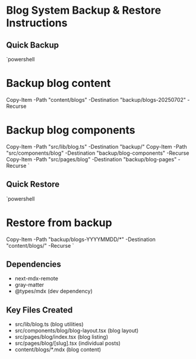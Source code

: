 # Blog System Backup & Restore Instructions

## Quick Backup
`powershell
# Backup blog content
Copy-Item -Path "content/blogs" -Destination "backup/blogs-20250702" -Recurse

# Backup blog components
Copy-Item -Path "src/lib/blog.ts" -Destination "backup/"
Copy-Item -Path "src/components/blog" -Destination "backup/blog-components" -Recurse
Copy-Item -Path "src/pages/blog" -Destination "backup/blog-pages" -Recurse
`

## Quick Restore
`powershell
# Restore from backup
Copy-Item -Path "backup/blogs-YYYYMMDD/*" -Destination "content/blogs/" -Recurse
`

## Dependencies
- next-mdx-remote
- gray-matter
- @types/mdx (dev dependency)

## Key Files Created
- src/lib/blog.ts (blog utilities)
- src/components/blog/blog-layout.tsx (blog layout)
- src/pages/blog/index.tsx (blog listing)
- src/pages/blog/[slug].tsx (individual posts)
- content/blogs/*.mdx (blog content)

